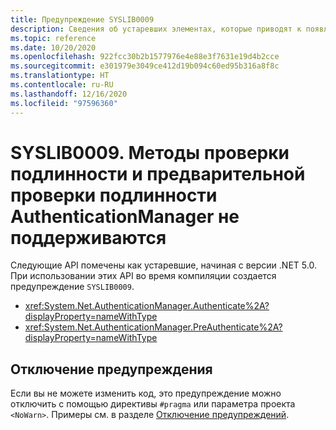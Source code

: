 ```yaml
---
title: Предупреждение SYSLIB0009
description: Сведения об устаревших элементах, которые приводят к появлению предупреждения во время компиляции SYSLIB0009.
ms.topic: reference
ms.date: 10/20/2020
ms.openlocfilehash: 922fcc30b2b1577976e4e88e3f7631e19d4b2cce
ms.sourcegitcommit: e301979e3049ce412d19b094c60ed95b316a8f8c
ms.translationtype: HT
ms.contentlocale: ru-RU
ms.lasthandoff: 12/16/2020
ms.locfileid: "97596360"
---
```

# <a name="syslib0009-the-authenticationmanager-authenticate-and-preauthenticate-methods-are-not-supported"></a>SYSLIB0009. Методы проверки подлинности и предварительной проверки подлинности AuthenticationManager не поддерживаются

Следующие API помечены как устаревшие, начиная с версии .NET 5.0. При использовании этих API во время компиляции создается предупреждение `SYSLIB0009`.

- <xref:System.Net.AuthenticationManager.Authenticate%2A?displayProperty=nameWithType>
- <xref:System.Net.AuthenticationManager.PreAuthenticate%2A?displayProperty=nameWithType>

## <a name="suppress-the-warning"></a>Отключение предупреждения

Если вы не можете изменить код, это предупреждение можно отключить с помощью директивы `#pragma` или параметра проекта `<NoWarn>`. Примеры см. в разделе [Отключение предупреждений](../syslib-obsoletions.md#suppress-warnings).
